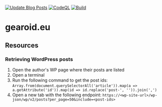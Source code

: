 [![Update Blog Posts](https://github.com/gotreasa/portfolio-site/actions/workflows/update_blog_posts.yml/badge.svg)](https://github.com/gotreasa/portfolio-site/actions/workflows/update_blog_posts.yml)
[![CodeQL](https://github.com/gotreasa/portfolio-site/actions/workflows/codeql.yml/badge.svg)](https://github.com/gotreasa/portfolio-site/actions/workflows/codeql.yml)
[![Build](https://github.com/gotreasa/portfolio-site/actions/workflows/pipeline.yml/badge.svg)](https://github.com/gotreasa/portfolio-site/actions/workflows/pipeline.yml)

# gearoid.eu

## Resources

### Retrieving WordPress posts

1. Open the author's WP page where their posts are listed
2. Open a terminal
3. Run the following command to get the post ids:
   `Array.from(document.querySelectorAll('article')).map(a => a.getAttribute('id')).map(id => id.replace('post-', '')).join(',')`
4. Open a new tab with the following endpoint:
   `https://<wp-site-url>/wp-json/wp/v2/posts?per_page=50&include=<post-ids>`
